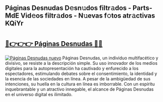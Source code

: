 ## Páginas Desnudas D𝚎sn𝚞dos filtr𝚊dos - Parts-MdE Vid𝚎os filtr𝚊dos - N𝚞evas f𝚘tos atr𝚊ctivas KQiYr

# <h2><a href="http://mb8k6e.tromn.icu/?c=P%c3%a1ginas+Desnudas">🔗👉👉👉 Páginas Desnudas 🔗🔗</a></h2>

[![Páginas Desnudas nuevo](https://i.imgur.com/pEAQMta.gif)](http://mb8k6e.tromn.icu/?c=P%c3%a1ginas+Desnudas)
Páginas Desnudas, un individuo multifacético y divisivo, se resiste a la descripción simple. Su uso innovador de los medios digitales para la autopresentación ha cautivado y enfurecido a los espectadores, estimulando debates sobre el consentimiento, la identidad y la esencia de las sociedades en línea. A pesar de la ambigüedad de sus intenciones, su huella en la cultura en línea es imborrable. Con un espíritu inquebrantable y un atractivo innegable, el alcance de Páginas Desnudas en el universo digital es ilimitado.
